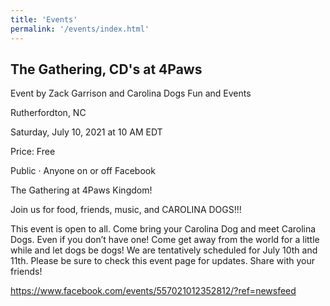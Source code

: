 ```yaml
---
title: 'Events'
permalink: '/events/index.html'
---
```



## The Gathering, CD's at 4Paws

Event by Zack Garrison and Carolina Dogs Fun and Events

Rutherfordton, NC

Saturday, July 10, 2021 at 10 AM EDT

Price: Free

Public  · Anyone on or off Facebook

The Gathering at 4Paws Kingdom!

Join us for food, friends, music, and CAROLINA DOGS!!!

This event is open to all. Come bring your Carolina Dog and meet Carolina Dogs. Even if you don’t have one! Come get away from the world for a little while and let dogs be dogs!
We are tentatively scheduled for July 10th and 11th. Please be sure to check this event page for updates. Share with your friends! 

 <https://www.facebook.com/events/557021012352812/?ref=newsfeed>
